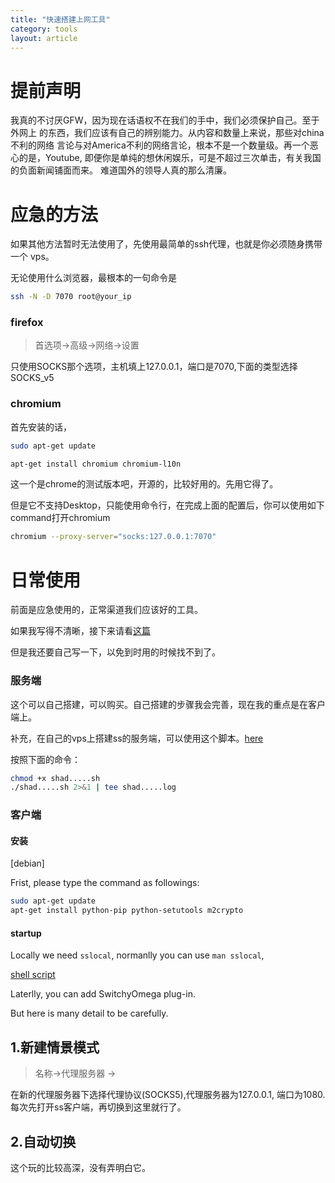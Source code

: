 ```yaml
---
title: "快速搭建上网工具"
category: tools
layout: article
---
```


# 提前声明

我真的不讨厌GFW，因为现在话语权不在我们的手中，我们必须保护自己。至于外网上
的东西，我们应该有自己的辨别能力。从内容和数量上来说，那些对china不利的网络
言论与对America不利的网络言论，根本不是一个数量级。再一个恶心的是，Youtube,
即便你是单纯的想休闲娱乐，可是不超过三次单击，有关我国的负面新闻铺面而来。
难道国外的领导人真的那么清廉。

# 应急的方法

如果其他方法暂时无法使用了，先使用最简单的ssh代理，也就是你必须随身携带一个
vps。

无论使用什么浏览器，最根本的一句命令是

```bash
ssh -N -D 7070 root@your_ip
```

### firefox

> 首选项->高级->网络->设置

只使用SOCKS那个选项，主机填上127.0.0.1，端口是7070,下面的类型选择SOCKS_v5

### chromium

首先安装的话，

```bash
sudo apt-get update

apt-get install chromium chromium-l10n

```

这一个是chrome的测试版本吧，开源的，比较好用的。先用它得了。

但是它不支持Desktop，只能使用命令行，在完成上面的配置后，你可以使用如下command打开chromium

```bash
chromium --proxy-server="socks:127.0.0.1:7070"
```

# 日常使用

前面是应急使用的，正常渠道我们应该好的工具。

如果我写得不清晰，接下来请看[这篇](https://aitanlu.com/ubuntu-shadowsocks-ke-hu-duan-pei-zhi.html)

但是我还要自己写一下，以免到时用的时候找不到了。

### 服务端

这个可以自己搭建，可以购买。自己搭建的步骤我会完善，现在我的重点是在客户端上。

补充，在自己的vps上搭建ss的服务端，可以使用这个脚本。[here](https://github.com/yuzibo/configure_file/blob/master/online/shadowsocks/shadowsocks-libev-debian.sh)

按照下面的命令：

```bash
chmod +x shad.....sh
./shad.....sh 2>&1 | tee shad.....log

```



### 客户端

#### 安装

[debian]

Frist, please type the command as followings:

```bash
sudo apt-get update
apt-get install python-pip python-setutools m2crypto
```

#### startup

Locally we need `sslocal`, normanlly you can use `man sslocal`,

[shell script](https://github.com/yuzibo/configure_file/blob/master/online/shadowsocks/ss.sh)

Laterlly, you can add SwitchyOmega plug-in.

But here is many detail to be carefully.

## 1.新建情景模式

>	名称->代理服务器 ->

在新的代理服务器下选择代理协议(SOCKS5),代理服务器为127.0.0.1, 端口为1080.
每次先打开ss客户端，再切换到这里就行了。

## 2.自动切换

这个玩的比较高深，没有弄明白它。




